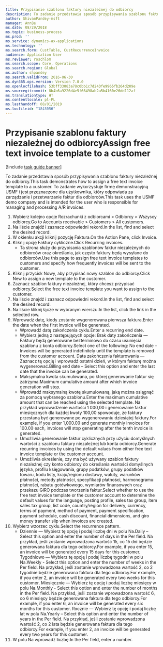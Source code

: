 ```yaml
---
title: Przypisanie szablonu faktury niezależnej do odbiorcy
description: To zadanie przedstawia sposób przypisywania szablonu faktury niezależnej do odbiorcy.
author: ShivamPandey-msft
manager: AnnBe
ms.date: 08/29/2018
ms.topic: business-process
ms.prod: ''
ms.service: dynamics-ax-applications
ms.technology: ''
ms.search.form: CustTable, CustRecurrenceInvoice
audience: Application User
ms.reviewer: roschlom
ms.search.scope: Core, Operations
ms.search.region: Global
ms.author: shpandey
ms.search.validFrom: 2016-06-30
ms.dyn365.ops.version: Version 7.0.0
ms.openlocfilehash: 53bff33083a78c0bb1c7d243fe9965fb264d209e
ms.sourcegitcommit: 8b4b6a9226d4e5f66498ab2a5b4160e26dd112af
ms.translationtype: HT
ms.contentlocale: pl-PL
ms.lasthandoff: 08/01/2019
ms.locfileid: "1843056"
---
```

# <a name="assign-free-text-invoice-template-to-a-customer"></a><span data-ttu-id="d2032-103">Przypisanie szablonu faktury niezależnej do odbiorcy</span><span class="sxs-lookup"><span data-stu-id="d2032-103">Assign free text invoice template to a customer</span></span>

[!include [task guide banner](../../includes/task-guide-banner.md)]

<span data-ttu-id="d2032-104">To zadanie przedstawia sposób przypisywania szablonu faktury niezależnej do odbiorcy.</span><span class="sxs-lookup"><span data-stu-id="d2032-104">This task demonstrates how to assign a free text invoice template to a customer.</span></span> <span data-ttu-id="d2032-105">To zadanie wykorzystuje firmę demonstracyjną USMF i jest przeznaczone dla użytkownika, który odpowiada za zarządzanie i przetwarzanie faktur dla odbiorców.</span><span class="sxs-lookup"><span data-stu-id="d2032-105">This task uses the USMF demo company and is intended for the user who is responsible for managing and processing A/R invoices.</span></span>

1. <span data-ttu-id="d2032-106">Wybierz kolejno opcje Rozrachunki z odbiorcami > Odbiorcy > Wszyscy odbiorcy.</span><span class="sxs-lookup"><span data-stu-id="d2032-106">Go to Accounts receivable > Customers > All customers.</span></span>
2. <span data-ttu-id="d2032-107">Na liście znajdź i zaznacz odpowiedni rekord.</span><span class="sxs-lookup"><span data-stu-id="d2032-107">In the list, find and select the desired record.</span></span>
3. <span data-ttu-id="d2032-108">W okienku akcji kliknij pozycję Faktura.</span><span class="sxs-lookup"><span data-stu-id="d2032-108">On the Action Pane, click Invoice.</span></span>
4. <span data-ttu-id="d2032-109">Kliknij opcję Faktury cykliczne.</span><span class="sxs-lookup"><span data-stu-id="d2032-109">Click Recurring invoices.</span></span>
    * <span data-ttu-id="d2032-110">Ta strona służy do przypisania szablonów faktur niezależnych do odbiorców oraz określania, jak często faktury będą wysyłane do odbiorców.</span><span class="sxs-lookup"><span data-stu-id="d2032-110">Use this page to assign free text invoice templates to customers and specify how frequently invoices will be sent to the customer.</span></span>  
5. <span data-ttu-id="d2032-111">Kliknij przycisk Nowy, aby przypisać nowy szablon do odbiorcy.</span><span class="sxs-lookup"><span data-stu-id="d2032-111">Click New to assign a new template to the customer.</span></span>
6. <span data-ttu-id="d2032-112">Zaznacz szablon faktury niezależnej, który chcesz przypisać odbiorcy.</span><span class="sxs-lookup"><span data-stu-id="d2032-112">Select the free text invoice template you want to assign to the customer.</span></span>
7. <span data-ttu-id="d2032-113">Na liście znajdź i zaznacz odpowiedni rekord.</span><span class="sxs-lookup"><span data-stu-id="d2032-113">In the list, find and select the desired record.</span></span>
8. <span data-ttu-id="d2032-114">Na liście kliknij łącze w wybranym wierszu.</span><span class="sxs-lookup"><span data-stu-id="d2032-114">In the list, click the link in the selected row.</span></span>
9. <span data-ttu-id="d2032-115">Wprowadź datę, kiedy zostanie wygenerowana pierwsza faktura.</span><span class="sxs-lookup"><span data-stu-id="d2032-115">Enter the date when the first invoice will be generated.</span></span>
    * <span data-ttu-id="d2032-116">Wprowadź datę zakończenia cyklu.</span><span class="sxs-lookup"><span data-stu-id="d2032-116">Enter a recurring end date.</span></span>  
    * <span data-ttu-id="d2032-117">Wybierz jedną z następujących opcje: Brak daty zakończenia — Faktury będą generowane bezterminowo do czasu usunięcia szablonu z konta odbiorcy.</span><span class="sxs-lookup"><span data-stu-id="d2032-117">Select one of the following: No end date – Invoices will be generated indefinitely until the template is removed from the customer account.</span></span>  <span data-ttu-id="d2032-118">Data zakończenia fakturowania — Zaznacz tę opcję i wprowadź ostatni dzień, w którym fakturę można wygenerować.</span><span class="sxs-lookup"><span data-stu-id="d2032-118">Billing end date – Select this option and enter the last date that the invoice can be generated.</span></span>  
    * <span data-ttu-id="d2032-119">Maksymalna kwota skumulowana, po której generowanie faktur się zatrzyma.</span><span class="sxs-lookup"><span data-stu-id="d2032-119">Maximum cumulative amount after which invoice generation will stop.</span></span>  
    * <span data-ttu-id="d2032-120">Wprowadź maksymalną kwotę skumulowaną, jaką można osiągnąć za pomocą wybranego szablonu.</span><span class="sxs-lookup"><span data-stu-id="d2032-120">Enter the maximum cumulative amount that can be reached using the selected template.</span></span> <span data-ttu-id="d2032-121">Na przykład wprowadzenie wartości 1 000,00 i generowanie faktur miesięcznych dla każdej kwoty 100,00 spowoduje, że faktury przestaną być generowane po wygenerowaniu dziesiątej faktury.</span><span class="sxs-lookup"><span data-stu-id="d2032-121">For example, if you enter 1,000.00 and generate monthly invoices for 100.00 each, invoices will stop generating after the tenth invoice is generated.</span></span>  
    * <span data-ttu-id="d2032-122">Umożliwia generowanie faktur cyklicznych przy użyciu domyślnych wartości z szablonu faktury niezależnej lub konta odbiorcy.</span><span class="sxs-lookup"><span data-stu-id="d2032-122">Generate recurring invoices by using the default values from either free text invoice template or the customer account.</span></span>  
    * <span data-ttu-id="d2032-123">Umożliwia określenie, czy ma być używany szablon faktury niezależnej czy konto odbiorcy do określania wartości domyślnych języka, profilu księgowania, grupy podatków, grupy podatków towaru, kodu listy, kraju/regionu dostawy, waluty, warunków płatności, metody płatności, specyfikacji płatności, harmonogramu płatności, rabatu gotówkowego, wymiarów finansowych oraz przekazu GIRO podczas tworzenia faktur.</span><span class="sxs-lookup"><span data-stu-id="d2032-123">Select whether to use the free text invoice template or the customer account to determine the default values for the language, posting profile, sales tax group, item sales tax group, list code, country/region for delivery, currency, terms of payment, method of payment, payment specification, payment schedule, cash discount, financial dimensions, and giro money transfer slip when invoices are created.</span></span>  
10. <span data-ttu-id="d2032-124">Wybierz wzorzec cyklu.</span><span class="sxs-lookup"><span data-stu-id="d2032-124">Select the recurrence pattern.</span></span>
    * <span data-ttu-id="d2032-125">Dziennie — Wybierz tę opcję i podaj liczbę dni w polu Na.</span><span class="sxs-lookup"><span data-stu-id="d2032-125">Daily – Select this option and enter the number of days in the Per field.</span></span> <span data-ttu-id="d2032-126">Na przykład, jeśli zostanie wprowadzona wartość 15, co 15 dni będzie generowana faktura dla tego odbiorcy.</span><span class="sxs-lookup"><span data-stu-id="d2032-126">For example, if you enter 15, an invoice will be generated every 15 days for this customer.</span></span>  <span data-ttu-id="d2032-127">Tygodniowo — Wybierz tę opcję i podaj liczbę tygodni w polu Na.</span><span class="sxs-lookup"><span data-stu-id="d2032-127">Weekly - Select this option and enter the number of weeks in the Per field.</span></span> <span data-ttu-id="d2032-128">Na przykład, jeśli zostanie wprowadzona wartość 2, co 2 tygodnie będzie generowana faktura dla tego odbiorcy.</span><span class="sxs-lookup"><span data-stu-id="d2032-128">For example, if you enter 2, an invoice will be generated every two weeks for this customer.</span></span>  <span data-ttu-id="d2032-129">Miesięcznie — Wybierz tę opcję i podaj liczbę miesięcy w polu Na.</span><span class="sxs-lookup"><span data-stu-id="d2032-129">Monthly - Select this option and enter the number of months in the Per field.</span></span> <span data-ttu-id="d2032-130">Na przykład, jeśli zostanie wprowadzona wartość 6, co 6 miesięcy będzie generowana faktura dla tego odbiorcy.</span><span class="sxs-lookup"><span data-stu-id="d2032-130">For example, if you enter 6, an invoice will be generated every six months for this customer.</span></span>  <span data-ttu-id="d2032-131">Rocznie — Wybierz tę opcję i podaj liczbę lat w polu Na.</span><span class="sxs-lookup"><span data-stu-id="d2032-131">Yearly – Select this option and enter the number of years in the Per field.</span></span> <span data-ttu-id="d2032-132">Na przykład, jeśli zostanie wprowadzona wartość 2, co 2 lata będzie generowana faktura dla tego odbiorcy.</span><span class="sxs-lookup"><span data-stu-id="d2032-132">For example, if you enter 2, an invoice will be generated every two years for this customer.</span></span>  
11. <span data-ttu-id="d2032-133">W polu Na wprowadź liczbę.</span><span class="sxs-lookup"><span data-stu-id="d2032-133">In the Per field, enter a number.</span></span>

